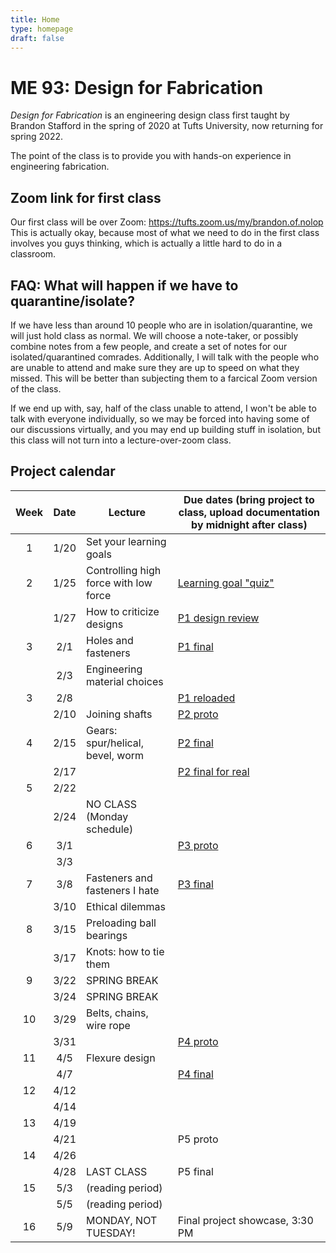 ```yaml
---
title: Home
type: homepage
draft: false
---
```


# ME 93: Design for Fabrication

_Design for Fabrication_ is an engineering design class first taught by Brandon Stafford in the spring of 2020 at Tufts University, now returning for spring 2022.

The point of the class is to provide you with hands-on experience in engineering fabrication.

## Zoom link for first class

Our first class will be over Zoom: https://tufts.zoom.us/my/brandon.of.nolop This is actually okay, because most of what we need to do in the first class involves you guys thinking, which is actually a little hard to do in a classroom.

## FAQ: What will happen if we have to quarantine/isolate?

If we have less than around 10 people who are in isolation/quarantine, we will just hold class as normal. We will choose a note-taker, or possibly combine notes from a few people, and create a set of notes for our isolated/quarantined comrades. Additionally, I will talk with the people who are unable to attend and make sure they are up to speed on what they missed. This will be better than subjecting them to a farcical Zoom version of the class.

If we end up with, say, half of the class unable to attend, I won't be able to talk with everyone individually, so we may be forced into having some of our discussions virtually, and you may end up building stuff in isolation, but this class will not turn into a lecture-over-zoom class.

## Project calendar

| Week | Date  | Lecture                                    | Due dates (bring project to class, upload documentation by midnight after class)|
|:----:|:-----:|--------------------------------------------|---------------------------------------------------------------------------------|
|  1   | 1/20  | Set your learning goals                    |                                                                                 |
|  2   | 1/25  | Controlling high force with low force      | [Learning goal "quiz"](https://canvas.tufts.edu/courses/36163/quizzes/46945)    |
|      | 1/27  | How to criticize designs                   | [P1 design review](/logistics/projects)                                         |
|  3   | 2/1   | Holes and fasteners                        | [P1 final](/logistics/projects)                                                 |
|      | 2/3   | Engineering material choices               |                                                                                 |
|  3   | 2/8   |                                            | [P1 reloaded](/logistics/projects)                                              |
|      | 2/10  | Joining shafts                             | [P2 proto](/logistics/projects/#p2-build-a-wind-powered-car)                    |
|  4   | 2/15  | Gears: spur/helical, bevel, worm           | [P2 final](/logistics/projects/#p2-build-a-wind-powered-car)                    |
|      | 2/17  |                                            | [P2 final for real](/logistics/projects/#p2-build-a-wind-powered-car)           |
|  5   | 2/22  |                                            |                                                                                 |
|      | 2/24  | NO CLASS (Monday schedule)                 |                                                                                 |
|  6   | 3/1   |                                            | [P3 proto](/logistics/projects/#p3-make-a-puzzle-ball)                          |
|      | 3/3   |                                            |                                                                                 |
|  7   | 3/8   | Fasteners and fasteners I hate             | [P3 final](/logistics/projects/#p3-make-a-puzzle-ball)                          |
|      | 3/10  | Ethical dilemmas                           |                                                                                 |
|  8   | 3/15  | Preloading ball bearings                   |                                                                                 |
|      | 3/17  | Knots: how to tie them                     |                                                                                 |
|  9   | 3/22  | SPRING BREAK                               |                                                                                 |
|      | 3/24  | SPRING BREAK                               |                                                                                 |
|  10  | 3/29  | Belts, chains, wire rope                   |                                                                                 |
|      | 3/31  |                                            | [P4 proto](https://designforfab.com/logistics/projects/#p4-gravity-powered-record-player)|
|  11  | 4/5   | Flexure design                             |                                                                                 |
|      | 4/7   |                                            | [P4 final](https://designforfab.com/logistics/projects/#p4-gravity-powered-record-player)|
|  12  | 4/12  |                                            |                                                                                 |
|      | 4/14  |                                            |                                                                                 |
|  13  | 4/19  |                                            |                                                                                 |
|      | 4/21  |                                            | P5 proto                                                                        |
|  14  | 4/26  |                                            |                                                                                 |
|      | 4/28  | LAST CLASS                                 | P5 final                                                                        |
|  15  | 5/3   | (reading period)                           |                                                                                 |
|      | 5/5   | (reading period)                           |                                                                                 |
|  16  | 5/9   | MONDAY, NOT TUESDAY!                       | Final project showcase, 3:30 PM                                                 |

